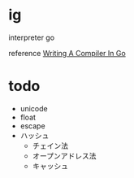 # ig
interpreter  go

reference
[Writing A Compiler In Go](https://compilerbook.com)

# todo
- unicode
- float
- escape
- ハッシュ
  - チェイン法
  - オープンアドレス法
  - キャッシュ